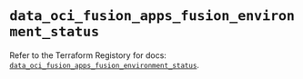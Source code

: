 # `data_oci_fusion_apps_fusion_environment_status`

Refer to the Terraform Registory for docs: [`data_oci_fusion_apps_fusion_environment_status`](https://registry.terraform.io/providers/oracle/oci/6.18.0/docs/data-sources/fusion_apps_fusion_environment_status).
